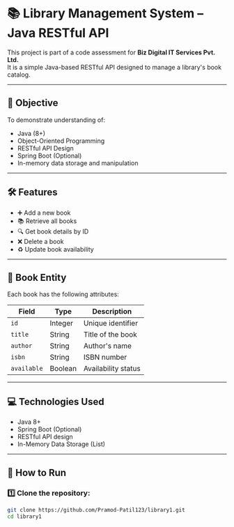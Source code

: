 # 📚 Library Management System – Java RESTful API

This project is part of a code assessment for **Biz Digital IT Services Pvt. Ltd.**  
It is a simple Java-based RESTful API designed to manage a library's book catalog.

---

## 🎯 Objective

To demonstrate understanding of:
- Java (8+)
- Object-Oriented Programming
- RESTful API Design
- Spring Boot (Optional)
- In-memory data storage and manipulation

---

## 🛠️ Features

- ➕ Add a new book
- 📚 Retrieve all books
- 🔍 Get book details by ID
- ❌ Delete a book
- ♻️ Update book availability

---

## 📑 Book Entity

Each book has the following attributes:

| Field     | Type     | Description            |
|-----------|----------|------------------------|
| `id`      | Integer  | Unique identifier      |
| `title`   | String   | Title of the book      |
| `author`  | String   | Author's name          |
| `isbn`    | String   | ISBN number            |
| `available` | Boolean | Availability status    |

---

## 💻 Technologies Used

- Java 8+
- Spring Boot (Optional)
- RESTful API design
- In-Memory Data Storage (List)

---

## 🚀 How to Run

### 1️⃣ Clone the repository:
```bash
git clone https://github.com/Pramod-Patil123/library1.git
cd library1

